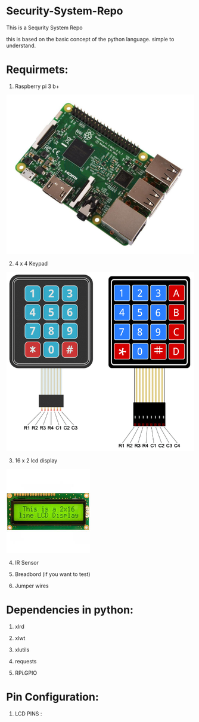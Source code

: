 # Security-System-Repo

This is a Sequrity System Repo

this is based on the basic concept of the python language.
simple to understand.

# Requirmets:

1. Raspberry pi 3 b+

![](Images/image_2.jpg)

2. 4 x 4 Keypad 

![](Images/image_7.png)

3. 16 x 2 lcd display

![](Images/image_5.jpg)

4. IR Sensor

5. Breadbord (if you want to test)

6. Jumper wires

# Dependencies in python:

1. xlrd 

2. xlwt

3. xlutils

4. requests

5. RPi.GPIO


# Pin Configuration:

1. LCD PINS : 
